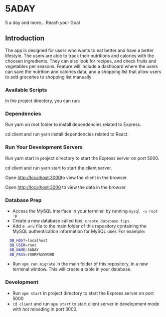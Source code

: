 
# 5ADAY

5 a day and more... Reach your Goal

## Introduction

The app is designed for users who wants to eat better and have a better lifestyle. The users are able to track their nutritions and calories with the choosen ingredients. They can also look for recipes, and check fruits and vegetables per seasons.
Feature will include a dashboard where the users can save the nutrition and calories data, and a shopping list that allow users to add groceries to shopping list manually

### Available Scripts

In the project directory, you can run:

### Dependencies

Run yarn on root folder to install dependencies related to Express.

cd client and run yarn install dependencies related to React.

### Run Your Development Servers

Run yarn start in project directory to start the Express server on port 5000.

cd client and run yarn start to start the client server.

Open [http://localhost:3000](http://localhost:3000)to view the client in the browser.

Open [http://localhost:3000](http://localhost:5000) to view the data in the browser.

### Database Prep

- Access the MySQL interface in your terminal by running `mysql -u root -p`
- Create a new database called tips: `create database tips`
- Add a `.env` file to the main folder of this repository containing the MySQL authentication information for MySQL user. For example:

```bash
  DB_HOST=localhost
  DB_USER=root
  DB_NAME=5ADAY
  DB_PASS=YOURPASSWORD
```

- Run `npm run migrate` in the main folder of this repository, in a new terminal window. This will create a table in your database.

### Development

- Run `npm start` in project directory to start the Express server on port 5000
- `cd client` and run `npm start` to start client server in development mode with hot reloading in port 3000.
